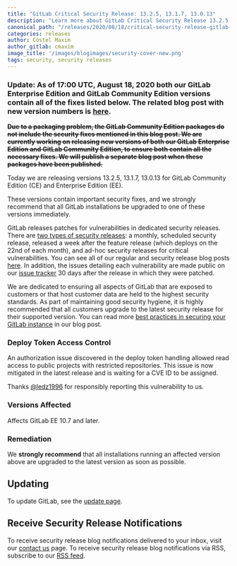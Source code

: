 ```yaml
---
title: "GitLab Critical Security Release: 13.2.5, 13.1.7, 13.0.13"
description: "Learn more about GitLab Critical Security Release 13.2.5, 13.1.7, 13.0.13 for GitLab Community Edition (CE) and Enterprise Edition (EE)."
canonical_path: "/releases/2020/08/18/critical-security-release-gitlab-13-2-5-released/"
categories: releases
author: Costel Maxim
author_gitlab: cmaxim
image_title: '/images/blogimages/security-cover-new.png'
tags: security, security releases
---
```


### Update: As of 17:00 UTC, August 18, 2020 both our GitLab Enterprise Edition and GitLab Community Edition versions contain all of the fixes listed below.  The related blog post with new version numbers is [here](/releases/2020/08/18/critical-security-release-gitlab-13-2-6-released/).

~~**Due to a packaging problem, the GitLab Community Edition packages do not include the security fixes mentioned in this blog post. We are currently working on releasing new versions of both our GitLab Enterprise Edition and GitLab Community Edition, to ensure both contain all the necessary fixes. We will publish a separate blog post when these packages have been published.**~~

Today we are releasing versions 13.2.5, 13.1.7, 13.0.13 for GitLab Community Edition (CE) and Enterprise Edition (EE).

These versions contain important security fixes, and we strongly recommend that all GitLab installations be upgraded to one of these versions immediately.

GitLab releases patches for vulnerabilities in dedicated security releases. There are [two types of security releases](/security/#gitlab-security-releases): a monthly, scheduled security release, released a week after the feature release (which deploys on the 22nd of each month), and ad-hoc security releases for critical vulnerabilities. You can see all of our regular and security release blog posts [here](/releases/categories/releases/). In addition, the issues detailing each vulnerability are made public on our [issue tracker](https://gitlab.com/gitlab-org/gitlab/issues?label_name%5B%5D=security&scope=all&state=opened) 30 days after the release in which they were patched.

We are dedicated to ensuring all aspects of GitLab that are exposed to customers or that host customer data are held to the highest security standards. As part of maintaining good security hygiene, it is highly recommended that all customers upgrade to the latest security release for their supported version. You can read more [best practices in securing your GitLab instance](/blog/2020/05/20/gitlab-instance-security-best-practices/) in our blog post.


### Deploy Token Access Control
An authorization issue discovered in the deploy token handling allowed read access to public projects with restricted repositories. This issue is now mitigated in the latest release and is waiting for a CVE ID to be assigned.

Thanks [@ledz1996](https://hackerone.com/ledz1996) for responsibly reporting this vulnerability to us.

### Versions Affected
Affects GitLab EE 10.7 and later.

### Remediation
We **strongly recommend** that all installations running an affected version above are upgraded to the latest version as soon as possible.

## Updating
To update GitLab, see the [update page](/update/).

## Receive Security Release Notifications
To receive security release blog notifications delivered to your inbox, visit our [contact us](https://about.gitlab.com/company/contact/) page.
To receive security release blog notifications via RSS, subscribe to our [RSS feed](https://about.gitlab.com/security-releases.xml).


